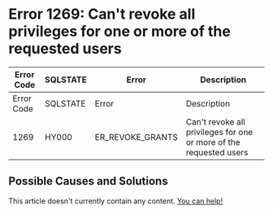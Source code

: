 
# Error 1269: Can't revoke all privileges for one or more of the requested users


| Error Code | SQLSTATE | Error | Description |
| --- | --- | --- | --- |
| Error Code | SQLSTATE | Error | Description |
| 1269 | HY000 | ER_REVOKE_GRANTS | Can't revoke all privileges for one or more of the requested users |




## Possible Causes and Solutions


This article doesn't currently contain any content. [You can help!](/kb/en/writing-and-editing-knowledge-base-articles/)

